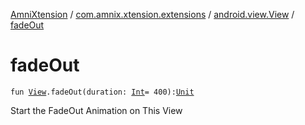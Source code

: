[AmniXtension](../../index.md) / [com.amnix.xtension.extensions](../index.md) / [android.view.View](index.md) / [fadeOut](./fade-out.md)

# fadeOut

`fun `[`View`](https://developer.android.com/reference/android/view/View.html)`.fadeOut(duration: `[`Int`](https://kotlinlang.org/api/latest/jvm/stdlib/kotlin/-int/index.html)` = 400): `[`Unit`](https://kotlinlang.org/api/latest/jvm/stdlib/kotlin/-unit/index.html)

Start the FadeOut Animation on This View

